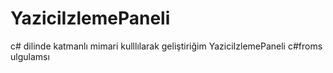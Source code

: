# YaziciIzlemePaneli
c# dilinde katmanlı mimari kulllılarak geliştiriğim YaziciIzlemePaneli   c#froms ulgulamsı
